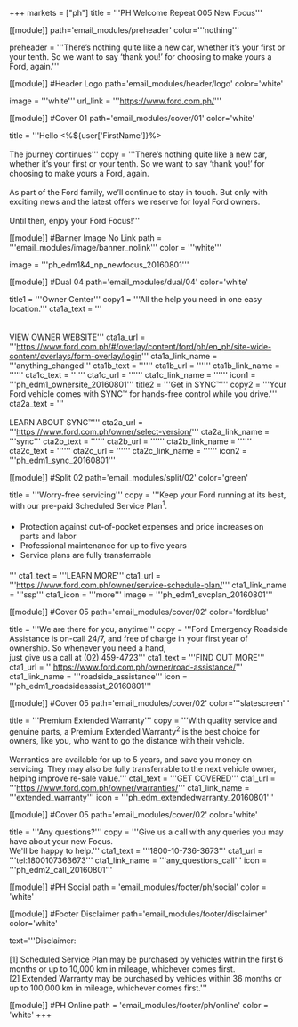 +++
markets = ["ph"]
title = '''PH Welcome Repeat 005 New Focus'''

[[module]]
path='email_modules/preheader'
color='''nothing'''

preheader = '''There’s nothing quite like a new car, whether it’s your first or your tenth. So we want to say ‘thank you!’ for choosing to make yours a Ford, again.'''

[[module]] #Header Logo
path='email_modules/header/logo'
color='white'

  image = '''white'''
  url_link = '''https://www.ford.com.ph/'''

[[module]] #Cover 01
path='email_modules/cover/01'
color='white'
 
  title = '''Hello <%${user['FirstName']}%><br /><br />The journey continues'''
  copy = '''There’s nothing quite like a new car, whether it’s your first or your tenth. So we want to say ‘thank you!’ for choosing to make yours a Ford, again.<br /><br />As part of the Ford family, we’ll continue to stay in touch. But only with exciting news and the latest offers we reserve for loyal Ford owners. <br /><br />Until then, enjoy your Ford Focus!'''

[[module]] #Banner Image No Link
path = '''email_modules/image/banner_nolink'''
color = '''white'''

  image = '''ph_edm1&4_np_newfocus_20160801'''

[[module]] #Dual 04
path='email_modules/dual/04'
color='white'

  title1 = '''Owner Center'''
  copy1 = '''All the help you need in one easy location.'''
  cta1a_text = '''<br /><br /><br />VIEW OWNER WEBSITE'''
  cta1a_url = '''https://www.ford.com.ph/#/overlay/content/ford/ph/en_ph/site-wide-content/overlays/form-overlay/login'''
  cta1a_link_name = '''anything_changed'''
  cta1b_text = ''''''
  cta1b_url = ''''''
  cta1b_link_name = ''''''
  cta1c_text = ''''''
  cta1c_url = ''''''
  cta1c_link_name = ''''''
  icon1 = '''ph_edm1_ownersite_20160801'''
  title2 = '''Get in SYNC&trade;'''
  copy2 = '''Your Ford vehicle comes with SYNC&trade; for hands-free control while you drive.'''
  cta2a_text = '''<br /><br />LEARN ABOUT SYNC&trade;'''
  cta2a_url = '''https://www.ford.com.ph/owner/select-version/'''
  cta2a_link_name = '''sync'''
  cta2b_text = ''''''
  cta2b_url = ''''''
  cta2b_link_name = ''''''
  cta2c_text = ''''''
  cta2c_url = ''''''
  cta2c_link_name = ''''''
  icon2 = '''ph_edm1_sync_20160801'''

[[module]] #Split 02
path='email_modules/split/02'
color='green'

  title = '''Worry-free servicing'''
  copy = '''Keep your Ford running at its best, with our pre-paid Scheduled Service Plan<sup>1</sup>.<ul style="margin: 20px; padding: 0;"><li>Protection against out-of-pocket expenses and price increases on parts and labor</li><li>Professional maintenance for up to five years</li><li>Service plans are fully transferrable</li></ul>'''
  cta1_text = '''LEARN MORE'''
  cta1_url = '''https://www.ford.com.ph/owner/service-schedule-plan/'''
  cta1_link_name = '''ssp'''
  cta1_icon = '''more'''
  image = '''ph_edm1_svcplan_20160801'''

[[module]] #Cover 05
path='email_modules/cover/02'
color='fordblue'

  title = '''We are there for you, anytime'''
  copy = '''Ford Emergency Roadside Assistance is on-call 24/7, and free of charge in your first year of ownership. So whenever you need a hand,<br />just give us a call at (02) 459-4723'''
  cta1_text = '''FIND OUT MORE'''
  cta1_url = '''https://www.ford.com.ph/owner/road-assistance/'''
  cta1_link_name = '''roadside_assistance'''
  icon = '''ph_edm1_roadsideassist_20160801'''

[[module]] #Cover 05
path='email_modules/cover/02'
color='''slatescreen'''

  title = '''Premium Extended Warranty'''
  copy = '''With quality service and genuine parts, a Premium Extended Warranty<sup>2</sup> is the best choice for owners, like you, who want to go the distance with their vehicle.<br /><br />Warranties are available for up to 5 years, and save you money on servicing. They may also be fully transferrable to the next vehicle owner, helping improve re-sale value.'''
  cta1_text = '''GET COVERED'''
  cta1_url = '''https://www.ford.com.ph/owner/warranties/'''
  cta1_link_name = '''extended_warranty'''
  icon = '''ph_edm_extendedwarranty_20160801'''

[[module]] #Cover 05
path='email_modules/cover/02'
color='white'

  title = '''Any questions?'''
  copy = '''Give us a call with any queries you may have about your new Focus.<br />We'll be happy to help.'''
  cta1_text = '''1800-10-736-3673'''
  cta1_url = '''tel:1800107363673'''
  cta1_link_name = '''any_questions_call'''
  icon = '''ph_edm2_call_20160801'''

[[module]] #PH Social
path = 'email_modules/footer/ph/social'
color = 'white'

[[module]] #Footer Disclaimer
path='email_modules/footer/disclaimer'
color='white'

  text='''Disclaimer: <br /><br />[1] Scheduled Service Plan may be purchased by vehicles within the first 6 months or up to 10,000 km in mileage, whichever comes first. <br />[2] Extended Warranty may be purchased by vehicles within 36 months or up to 100,000 km in mileage, whichever comes first.'''

[[module]] #PH Online
path = 'email_modules/footer/ph/online'
color = 'white'
+++